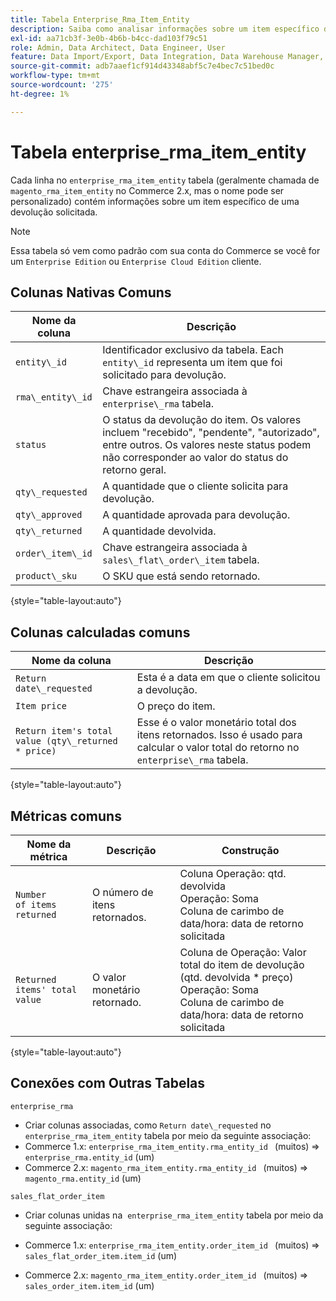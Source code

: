 ```yaml
---
title: Tabela Enterprise_Rma_Item_Entity
description: Saiba como analisar informações sobre um item específico de uma devolução solicitada.
exl-id: aa71cb3f-3e0b-4b6b-b4cc-dad103f79c51
role: Admin, Data Architect, Data Engineer, User
feature: Data Import/Export, Data Integration, Data Warehouse Manager, Commerce Tables
source-git-commit: adb7aaef1cf914d43348abf5c7e4bec7c51bed0c
workflow-type: tm+mt
source-wordcount: '275'
ht-degree: 1%

---
```


# Tabela enterprise_rma_item_entity

Cada linha no `enterprise_rma_item_entity` tabela (geralmente chamada de `magento_rma_item_entity` no Commerce 2.x, mas o nome pode ser personalizado) contém informações sobre um item específico de uma devolução solicitada.

>[!NOTE]
>
>Essa tabela só vem como padrão com sua conta do Commerce se você for um `Enterprise Edition` ou `Enterprise Cloud Edition` cliente.

## Colunas Nativas Comuns

| **Nome da coluna** | **Descrição** |
|---|---|
| `entity\_id` | Identificador exclusivo da tabela. Each `entity\_id` representa um item que foi solicitado para devolução. |
| `rma\_entity\_id` | Chave estrangeira associada à `enterprise\_rma` tabela. |
| `status` | O status da devolução do item. Os valores incluem &quot;recebido&quot;, &quot;pendente&quot;, &quot;autorizado&quot;, entre outros. Os valores neste status podem não corresponder ao valor do status do retorno geral. |
| `qty\_requested` | A quantidade que o cliente solicita para devolução. |
| `qty\_approved` | A quantidade aprovada para devolução. |
| `qty\_returned` | A quantidade devolvida. |
| `order\_item\_id` | Chave estrangeira associada à `sales\_flat\_order\_item` tabela. |
| `product\_sku` | O SKU que está sendo retornado. |

{style="table-layout:auto"}

## Colunas calculadas comuns

| **Nome da coluna** | **Descrição** |
|---|---|
| `Return date\_requested` | Esta é a data em que o cliente solicitou a devolução. |
| `Item price` | O preço do item. |
| `Return item's total value (qty\_returned * price)` | Esse é o valor monetário total dos itens retornados. Isso é usado para calcular o valor total do retorno no `enterprise\_rma` tabela. |

{style="table-layout:auto"}

## Métricas comuns

| **Nome da métrica** | **Descrição** | **Construção** |
|---|---|---|
| `Number of items returned` | O número de itens retornados. | Coluna Operação: qtd. devolvida<br>Operação: Soma<br>Coluna de carimbo de data/hora: data de retorno solicitada |
| `Returned items' total value` | O valor monetário retornado. | Coluna de Operação: Valor total do item de devolução (qtd. devolvida * preço)<br>Operação: Soma<br>Coluna de carimbo de data/hora: data de retorno solicitada |

{style="table-layout:auto"}

## Conexões com Outras Tabelas

`enterprise_rma`

* Criar colunas associadas, como `Return date\_requested` no `enterprise_rma_item_entity` tabela por meio da seguinte associação:
* Commerce 1.x: `enterprise_rma_item_entity.rma_entity_id ` (muitos) => `enterprise_rma.entity_id` (um)
* Commerce 2.x: `magento_rma_item_entity.rma_entity_id ` (muitos) => `magento_rma.entity_id` (um)

`sales_flat_order_item`

* Criar colunas unidas na  `enterprise_rma_item_entity` tabela por meio da seguinte associação:

* Commerce 1.x: `enterprise_rma_item_entity.order_item_id ` (muitos) => `sales_flat_order_item.item_id` (um)
* Commerce 2.x: `magento_rma_item_entity.order_item_id ` (muitos) => `sales_order_item.item_id` (um)
